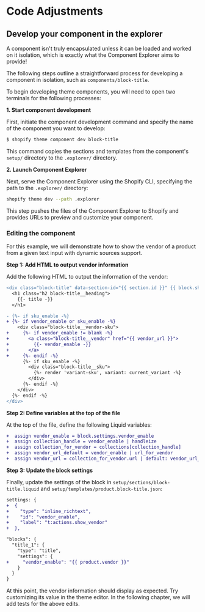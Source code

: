 # Code Adjustments

## Develop your component in the explorer

A component isn't truly encapsulated unless it can be loaded and worked on it isolation, which is exactly what the Component Explorer aims to provide!

The following steps outline a straightforward process for developing a component in isolation, such as `components/block-title`.

To begin developing theme components, you will need to open two terminals for the following processes:

**1. Start component development**

First, initiate the component development command and specify the name of the component you want to develop:

```bash
$ shopify theme component dev block-title
```

This command copies the sections and templates from the component's `setup/` directory to the `.explorer/` directory.

**2. Launch Component Explorer**

Next, serve the Component Explorer using the Shopify CLI, specifying the path to the `.explorer/` directory:

```bash
shopify theme dev --path .explorer
```

This step pushes the files of the Component Explorer to Shopify and provides URLs to preview and customize your component.

### Editing the component

For this example, we will demonstrate how to show the vendor of a product from a given text input with dynamic sources support.

**Step 1: Add HTML to output vendor information**

Add the following HTML to output the information of the vendor:

```diff
<div class="block-title" data-section-id="{{ section.id }}" {{ block.shopify_attributes }}>
  <h1 class="h2 block-title__heading">
    {{- title -}}
  </h1>

- {%- if sku_enable -%}
+ {%- if vendor_enable or sku_enable -%}
    <div class="block-title__vendor-sku">
+     {%- if vendor_enable != blank -%}
+       <a class="block-title__vendor" href="{{ vendor_url }}">
+         {{- vendor_enable -}}
+       </a>
+     {%- endif -%}
      {%- if sku_enable -%}
        <div class="block-title__sku">
          {%- render 'variant-sku', variant: current_variant -%}
        </div>
      {%- endif -%}
    </div>
  {%- endif -%}
</div>
```

**Step 2: Define variables at the top of the file**

At the top of the file, define the following Liquid variables:

```diff
+  assign vendor_enable = block.settings.vendor_enable
+  assign collection_handle = vendor_enable | handleize
+  assign collection_for_vendor = collections[collection_handle]
+  assign vendor_url_default = vendor_enable | url_for_vendor
+  assign vendor_url = collection_for_vendor.url | default: vendor_url_default
```

**Step 3: Update the block settings**

Finally, update the settings of the block in `setup/sections/block-title.liquid` and `setup/templates/product.block-title.json`:

```diff
settings: {
+  {
+    "type": "inline_richtext",
+    "id": "vendor_enable",
+    "label": "t:actions.show_vendor"
+  },
```

```diff
"blocks": {
  "title_1": {
    "type": "title",
    "settings": {
+     "vendor_enable": "{{ product.vendor }}"
    }
  }
}

```

At this point, the vendor information should display as expected. Try customizing its value in the theme editor. In the following chapter, we will add tests for the above edits.
